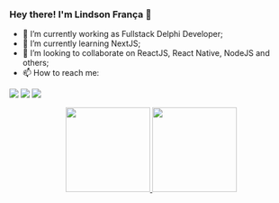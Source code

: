 ### Hey there! I'm Lindson França 👋

- 🔭 I’m currently working as Fullstack Delphi Developer;
- 🌱 I’m currently learning NextJS;
- 👯 I’m looking to collaborate on ReactJS, React Native, NodeJS and others;
- 📫 How to reach me:

 <a href="https://discord.com/users/375871714548252675" target="_blank"><img src="https://img.shields.io/badge/Discord-7289DA?style=for-the-badge&logo=discord&logoColor=white" target="_blank"></a> 
  <a href = "mailto:lindson.franca@gmail.com"><img src="https://img.shields.io/badge/-Gmail-%23333?style=for-the-badge&logo=gmail&logoColor=white" target="_blank"></a>
  <a href="https://www.linkedin.com/in/lindson-frança" target="_blank"><img src="https://img.shields.io/badge/-LinkedIn-%230077B5?style=for-the-badge&logo=linkedin&logoColor=white" target="_blank"></a> 

<div align="center">
  <a href="https://github.com/L1NDS0N">
  <img height="150em" src="https://github-readme-stats.vercel.app/api?username=L1NDS0N&show_icons=true&theme=dark&include_all_commits=true&count_private=true"/>
  <img height="150em" src="https://github-readme-stats.vercel.app/api/top-langs/?username=L1NDS0N&layout=compact&langs_count=7&theme=dark"/>
</div>
  <div> 
</div>



